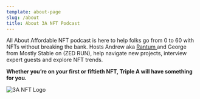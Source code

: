 ```yaml
---
template: about-page
slug: /about
title: About 3A NFT Podcast
---
```

All About Affordable NFT podcast is here to help folks go from 0 to 60 with NFTs without breaking the bank. Hosts Andrew aka [Rantum ](twitter.com/rantumbits)and George from Mostly Stable on (ZED RUN), help navigate new projects, interview expert guests and explore NFT trends. 

**Whether you’re on your first or fiftieth NFT, Triple A will have something for you.**

![3A NFT Logo](/assets/3anft-logo-1-.png "Toys3A NFT Logo")